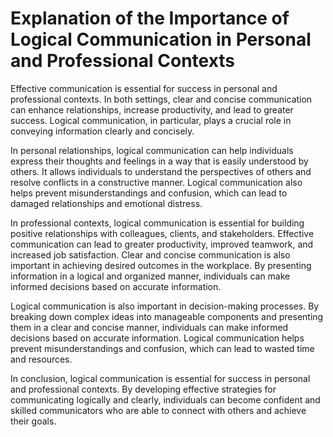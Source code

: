 Explanation of the Importance of Logical Communication in Personal and Professional Contexts
==========================================================================================================

Effective communication is essential for success in personal and professional contexts. In both settings, clear and concise communication can enhance relationships, increase productivity, and lead to greater success. Logical communication, in particular, plays a crucial role in conveying information clearly and concisely.

In personal relationships, logical communication can help individuals express their thoughts and feelings in a way that is easily understood by others. It allows individuals to understand the perspectives of others and resolve conflicts in a constructive manner. Logical communication also helps prevent misunderstandings and confusion, which can lead to damaged relationships and emotional distress.

In professional contexts, logical communication is essential for building positive relationships with colleagues, clients, and stakeholders. Effective communication can lead to greater productivity, improved teamwork, and increased job satisfaction. Clear and concise communication is also important in achieving desired outcomes in the workplace. By presenting information in a logical and organized manner, individuals can make informed decisions based on accurate information.

Logical communication is also important in decision-making processes. By breaking down complex ideas into manageable components and presenting them in a clear and concise manner, individuals can make informed decisions based on accurate information. Logical communication helps prevent misunderstandings and confusion, which can lead to wasted time and resources.

In conclusion, logical communication is essential for success in personal and professional contexts. By developing effective strategies for communicating logically and clearly, individuals can become confident and skilled communicators who are able to connect with others and achieve their goals.
